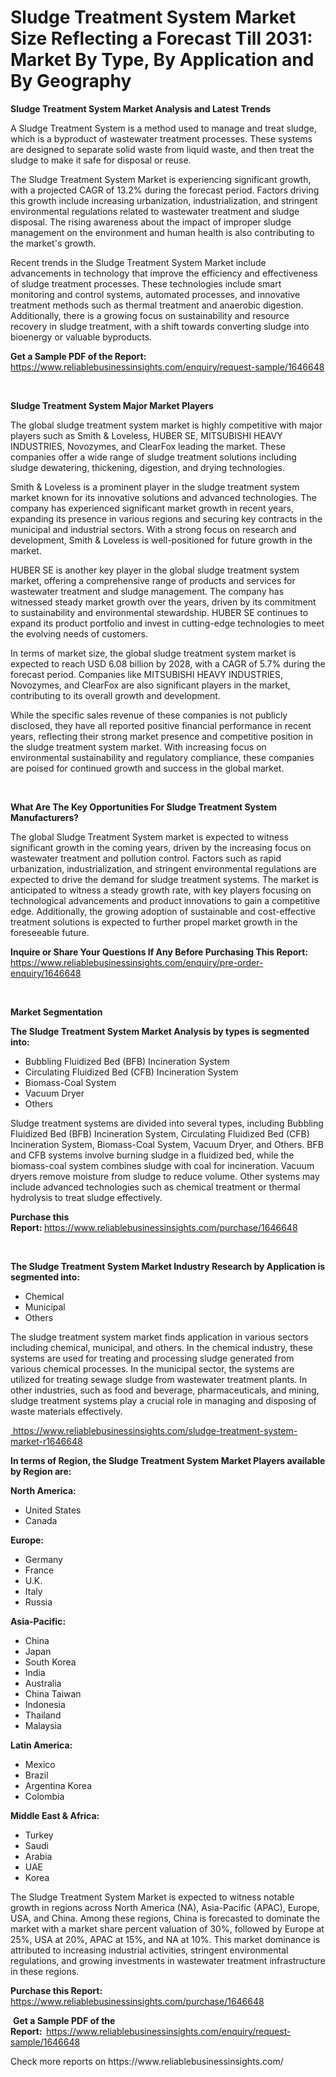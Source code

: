 <p><h1>Sludge Treatment System Market Size Reflecting a Forecast Till 2031: Market By Type, By Application and By Geography</h1></p><p><strong>Sludge Treatment System Market Analysis and Latest Trends</strong></p>
<p><p>A Sludge Treatment System is a method used to manage and treat sludge, which is a byproduct of wastewater treatment processes. These systems are designed to separate solid waste from liquid waste, and then treat the sludge to make it safe for disposal or reuse.</p><p>The Sludge Treatment System Market is experiencing significant growth, with a projected CAGR of 13.2% during the forecast period. Factors driving this growth include increasing urbanization, industrialization, and stringent environmental regulations related to wastewater treatment and sludge disposal. The rising awareness about the impact of improper sludge management on the environment and human health is also contributing to the market's growth.</p><p>Recent trends in the Sludge Treatment System Market include advancements in technology that improve the efficiency and effectiveness of sludge treatment processes. These technologies include smart monitoring and control systems, automated processes, and innovative treatment methods such as thermal treatment and anaerobic digestion. Additionally, there is a growing focus on sustainability and resource recovery in sludge treatment, with a shift towards converting sludge into bioenergy or valuable byproducts.</p></p>
<p><strong>Get a Sample PDF of the Report:&nbsp;</strong> <a href="https://www.reliablebusinessinsights.com/enquiry/request-sample/1646648">https://www.reliablebusinessinsights.com/enquiry/request-sample/1646648</a></p>
<p>&nbsp;</p>
<p><strong>Sludge Treatment System Major Market Players</strong></p>
<p><p>The global sludge treatment system market is highly competitive with major players such as Smith & Loveless, HUBER SE, MITSUBISHI HEAVY INDUSTRIES, Novozymes, and ClearFox leading the market. These companies offer a wide range of sludge treatment solutions including sludge dewatering, thickening, digestion, and drying technologies.</p><p>Smith & Loveless is a prominent player in the sludge treatment system market known for its innovative solutions and advanced technologies. The company has experienced significant market growth in recent years, expanding its presence in various regions and securing key contracts in the municipal and industrial sectors. With a strong focus on research and development, Smith & Loveless is well-positioned for future growth in the market.</p><p>HUBER SE is another key player in the global sludge treatment system market, offering a comprehensive range of products and services for wastewater treatment and sludge management. The company has witnessed steady market growth over the years, driven by its commitment to sustainability and environmental stewardship. HUBER SE continues to expand its product portfolio and invest in cutting-edge technologies to meet the evolving needs of customers.</p><p>In terms of market size, the global sludge treatment system market is expected to reach USD 6.08 billion by 2028, with a CAGR of 5.7% during the forecast period. Companies like MITSUBISHI HEAVY INDUSTRIES, Novozymes, and ClearFox are also significant players in the market, contributing to its overall growth and development.</p><p>While the specific sales revenue of these companies is not publicly disclosed, they have all reported positive financial performance in recent years, reflecting their strong market presence and competitive position in the sludge treatment system market. With increasing focus on environmental sustainability and regulatory compliance, these companies are poised for continued growth and success in the global market.</p></p>
<p>&nbsp;</p>
<p><strong>What Are The Key Opportunities For Sludge Treatment System Manufacturers?</strong></p>
<p><p>The global Sludge Treatment System market is expected to witness significant growth in the coming years, driven by the increasing focus on wastewater treatment and pollution control. Factors such as rapid urbanization, industrialization, and stringent environmental regulations are expected to drive the demand for sludge treatment systems. The market is anticipated to witness a steady growth rate, with key players focusing on technological advancements and product innovations to gain a competitive edge. Additionally, the growing adoption of sustainable and cost-effective treatment solutions is expected to further propel market growth in the foreseeable future.</p></p>
<p><strong>Inquire or Share Your Questions If Any Before Purchasing This Report:</strong> <a href="https://www.reliablebusinessinsights.com/enquiry/pre-order-enquiry/1646648">https://www.reliablebusinessinsights.com/enquiry/pre-order-enquiry/1646648</a></p>
<p>&nbsp;</p>
<p><strong>Market Segmentation</strong></p>
<p><strong>The Sludge Treatment System Market Analysis by types is segmented into:</strong></p>
<p><ul><li>Bubbling Fluidized Bed (BFB) Incineration System</li><li>Circulating Fluidized Bed (CFB) Incineration System</li><li>Biomass-Coal System</li><li>Vacuum Dryer</li><li>Others</li></ul></p>
<p><p>Sludge treatment systems are divided into several types, including Bubbling Fluidized Bed (BFB) Incineration System, Circulating Fluidized Bed (CFB) Incineration System, Biomass-Coal System, Vacuum Dryer, and Others. BFB and CFB systems involve burning sludge in a fluidized bed, while the biomass-coal system combines sludge with coal for incineration. Vacuum dryers remove moisture from sludge to reduce volume. Other systems may include advanced technologies such as chemical treatment or thermal hydrolysis to treat sludge effectively.</p></p>
<p><strong>Purchase this Report:&nbsp;</strong><a href="https://www.reliablebusinessinsights.com/purchase/1646648">https://www.reliablebusinessinsights.com/purchase/1646648</a></p>
<p>&nbsp;</p>
<p><strong>The Sludge Treatment System Market Industry Research by Application is segmented into:</strong></p>
<p><ul><li>Chemical</li><li>Municipal</li><li>Others</li></ul></p>
<p><p>The sludge treatment system market finds application in various sectors including chemical, municipal, and others. In the chemical industry, these systems are used for treating and processing sludge generated from various chemical processes. In the municipal sector, the systems are utilized for treating sewage sludge from wastewater treatment plants. In other industries, such as food and beverage, pharmaceuticals, and mining, sludge treatment systems play a crucial role in managing and disposing of waste materials effectively.</p></p>
<p><a href="https://www.reliablebusinessinsights.com/sludge-treatment-system-market-r1646648">&nbsp;https://www.reliablebusinessinsights.com/sludge-treatment-system-market-r1646648</a></p>
<p><strong>In terms of Region, the Sludge Treatment System Market Players available by Region are:</strong></p>
<p>
    <p> <strong> North America: </strong>
        <ul>
            <li>United States</li>
            <li>Canada</li>
        </ul>
        </p> 
    <p> <strong> Europe: </strong>
        <ul>
            <li>Germany</li>
            <li>France</li>
            <li>U.K.</li>
            <li>Italy</li>
            <li>Russia</li>
        </ul>
        </p> 
    <p> <strong> Asia-Pacific: </strong>
        <ul>
            <li>China</li>
            <li>Japan</li>
            <li>South Korea</li>
            <li>India</li>
            <li>Australia</li>
            <li>China Taiwan</li>
            <li>Indonesia</li>
            <li>Thailand</li>
            <li>Malaysia</li>
        </ul>
        </p> 
    <p> <strong> Latin America: </strong>
        <ul>
            <li>Mexico</li>
            <li>Brazil</li>
            <li>Argentina Korea</li>
            <li>Colombia</li>
        </ul>
        </p> 
    <p> <strong> Middle East & Africa: </strong>
        <ul>
            <li>Turkey</li>
            <li>Saudi</li>
            <li>Arabia</li>
            <li>UAE</li>
            <li>Korea</li>
        </ul>
    </p>
    </p>
<p><p>The Sludge Treatment System Market is expected to witness notable growth in regions across North America (NA), Asia-Pacific (APAC), Europe, USA, and China. Among these regions, China is forecasted to dominate the market with a market share percent valuation of 30%, followed by Europe at 25%, USA at 20%, APAC at 15%, and NA at 10%. This market dominance is attributed to increasing industrial activities, stringent environmental regulations, and growing investments in wastewater treatment infrastructure in these regions.</p></p>
<p><strong>Purchase this Report: </strong><a href="https://www.reliablebusinessinsights.com/purchase/1646648">https://www.reliablebusinessinsights.com/purchase/1646648</a></p>
<p>&nbsp;<strong>Get a Sample PDF of the Report:&nbsp;&nbsp;</strong><a href="https://www.reliablebusinessinsights.com/enquiry/request-sample/1646648">https://www.reliablebusinessinsights.com/enquiry/request-sample/1646648</a></p>
<p><strong></strong></p>
<p>Check more reports on https://www.reliablebusinessinsights.com/</p>